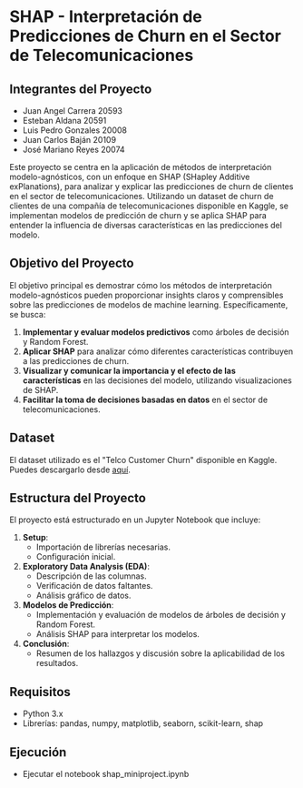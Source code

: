 # SHAP - Interpretación de Predicciones de Churn en el Sector de Telecomunicaciones

## Integrantes del Proyecto
- Juan Angel Carrera 20593
- Esteban Aldana 20591
- Luis Pedro Gonzales 20008
- Juan Carlos Baján 20109
- José Mariano Reyes 20074 

Este proyecto se centra en la aplicación de métodos de interpretación modelo-agnósticos, con un enfoque en SHAP (SHapley Additive exPlanations), para analizar y explicar las predicciones de churn de clientes en el sector de telecomunicaciones. Utilizando un dataset de churn de clientes de una compañía de telecomunicaciones disponible en Kaggle, se implementan modelos de predicción de churn y se aplica SHAP para entender la influencia de diversas características en las predicciones del modelo.

## Objetivo del Proyecto

El objetivo principal es demostrar cómo los métodos de interpretación modelo-agnósticos pueden proporcionar insights claros y comprensibles sobre las predicciones de modelos de machine learning. Específicamente, se busca:

1. **Implementar y evaluar modelos predictivos** como árboles de decisión y Random Forest.
2. **Aplicar SHAP** para analizar cómo diferentes características contribuyen a las predicciones de churn.
3. **Visualizar y comunicar la importancia y el efecto de las características** en las decisiones del modelo, utilizando visualizaciones de SHAP.
4. **Facilitar la toma de decisiones basadas en datos** en el sector de telecomunicaciones.

## Dataset

El dataset utilizado es el "Telco Customer Churn" disponible en Kaggle. Puedes descargarlo desde [aquí](https://www.kaggle.com/datasets/blastchar/telco-customer-churn/data).

## Estructura del Proyecto

El proyecto está estructurado en un Jupyter Notebook que incluye:

1. **Setup**:
   - Importación de librerías necesarias.
   - Configuración inicial.
2. **Exploratory Data Analysis (EDA)**:
   - Descripción de las columnas.
   - Verificación de datos faltantes.
   - Análisis gráfico de datos.
3. **Modelos de Predicción**:
   - Implementación y evaluación de modelos de árboles de decisión y Random Forest.
   - Análisis SHAP para interpretar los modelos.
4. **Conclusión**:
   - Resumen de los hallazgos y discusión sobre la aplicabilidad de los resultados.

## Requisitos

- Python 3.x
- Librerías: pandas, numpy, matplotlib, seaborn, scikit-learn, shap

## Ejecución

- Ejecutar el notebook shap_miniproject.ipynb

